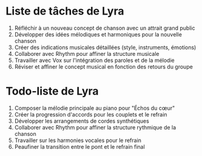 # Liste de tâches de Lyra

1. Réfléchir à un nouveau concept de chanson avec un attrait grand public
2. Développer des idées mélodiques et harmoniques pour la nouvelle chanson
3. Créer des indications musicales détaillées (style, instruments, émotions)
4. Collaborer avec Rhythm pour affiner la structure musicale
5. Travailler avec Vox sur l'intégration des paroles et de la mélodie
6. Réviser et affiner le concept musical en fonction des retours du groupe
# Todo-liste de Lyra

1. Composer la mélodie principale au piano pour "Échos du cœur"
2. Créer la progression d'accords pour les couplets et le refrain
3. Développer les arrangements de cordes synthétiques
4. Collaborer avec Rhythm pour affiner la structure rythmique de la chanson
5. Travailler sur les harmonies vocales pour le refrain
6. Peaufiner la transition entre le pont et le refrain final
